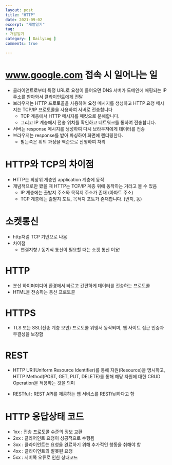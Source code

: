 ```yaml
---
layout: post
title: "HTTP"
date: 2021-09-02
excerpt: "개발일기"
tag:
- 개발일기
category: [ DailyLog ]
comments: true

---
```


# www.google.com 접속 시 일어나는 일

- 클라이언트로부터 특정 URL로 요청이 들어오면 DNS 서버가 도메인에 매핑되는 IP 주소를 받아와서 클라이언트에게 전달
- 브라우저는 HTTP 프로토콜을 사용하여 요청 메시지를 생성하고 HTTP 요청 메시지는 TCP/IP 프로토콜을 사용하여 서버로 전송합니다
    - TCP 계층에서 HTTP 메시지를 패킷으로 분해합니다. 
    - 그리고 IP 계층에서 전송 위치를 확인하고 네트워크를 통하여 전송합니다. 
- 서버는 response 메시지를 생성하여 다시 브라우저에게 데이터를 전송
- 브라우저는 response를 받아 파싱하여 화면에 렌더링한다.
    - 받는쪽은 위의 과정을 역순으로 진행하여 처리


# HTTP와 TCP의 차이점

- HTTP는 최상위 계층인 application 계층에 동작
- 개념적으로만 봤을 때 HTTP는 TCP/IP 계층 위에 동작하는 거라고 볼 수 있음
    - IP 계층에는 출발지 주소와 목적지 주소가 존재 (아파트 주소)
    - TCP 계층에는 출발지 포트, 목적지 포트가 존재합니다. (번지, 동)


# 소켓통신

- http처럼 TCP 기반으로 나옴
- 차이점
    - 연결지향 / 동기식 통신이 필요할 때는 소켓 통신 이용!


# HTTP
- 분산 하이퍼미디어 환경에서 빠르고 간편하게 데이터를 전송하는 프로토콜
- HTML을 전송하는 통신 프로토콜

# HTTPS
- TLS 또는 SSL(전송 계층 보안) 프로토콜 위엥서 동작되며, 웹 사이트 접근 인증과 무결성을 보장함



# REST

- HTTP URI(Uniform Resource Identifier)를 통해 자원(Resource)을 명시하고, HTTP Method(POST, GET, PUT, DELETE)를 통해 해당 자원에 대한 CRUD Operation을 적용하는 것을 의미

- RESTful : REST API를 제공하는 웹 서비스를 RESTful하다고 함



# HTTP 응답상태 코드

- 1xx : 전송 프로토콜 수준의 정보 교환
- 2xx : 클라어인트 요청이 성공적으로 수행됨
- 3xx : 클라이언트는 요청을 완료하기 위해 추가적인 행동을 취해야 함
- 4xx : 클라이언트의 잘못된 요청
- 5xx : 서버쪽 오류로 인한 상태코드

